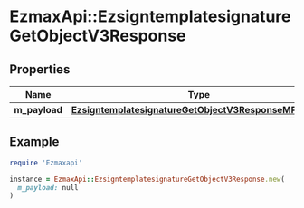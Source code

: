 # EzmaxApi::EzsigntemplatesignatureGetObjectV3Response

## Properties

| Name | Type | Description | Notes |
| ---- | ---- | ----------- | ----- |
| **m_payload** | [**EzsigntemplatesignatureGetObjectV3ResponseMPayload**](EzsigntemplatesignatureGetObjectV3ResponseMPayload.md) |  |  |

## Example

```ruby
require 'Ezmaxapi'

instance = EzmaxApi::EzsigntemplatesignatureGetObjectV3Response.new(
  m_payload: null
)
```

